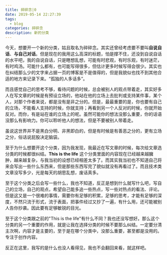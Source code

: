```yaml
---
title: 碎碎念|0
date: 2019-05-14 22:27:39
tags:
  - blog
categories: 碎碎念
description: 新的分类
---
```


今天，想要开一个新的分类，姑且取名为碎碎念。其实还曾经考虑要不要叫**自说自话**、**与自己对话**。但是现在的我用这么高深的标题，怕是撑不住，还没到自说自话的水平吧，我的自说自话，只是瞎想乱想，可能有时悲观，有时乐观，有时迷茫，有时鸡汤。可能什么都有，也可能写得很多，但估计更多时候写得会很少。其实也在纠结那么少的文字来占据一页的博客是不是值得的，但是我貌似也找不到其他合适的地方来记录下来。“孤独的人多话多”。

而且感觉自己的思考不够，看待问题的时候，总会被别人的观点带着走，其实好多人在写文章的时候是有预设立场的，他站在他的立场上去批判或支持某件事，某个人，对那个作者来说，都是没有是非之分的。但是，最最重要的是，你也要有自己的立场，不能看人支持的时候，你就支持；再看到另一个人反对的时候，你就开始反对。而你，有是站在谁的立场上的呢。虽然可能你的想法没那么重要，你的话语没那么有影响力。你可以聆听他人的想法，但是不要被别人带着走。

虽说这世界并不是黑白分明、非黑即白的，但是有时候是有善恶之分的，更有立场之分，俗话说屁股决定脑袋。

至于为什么想要开这个分类，因为我发现，我最近在写文章的时候，每次给文章选分类的时候都很纠结。**This is the life** 这个分类里面的内容现在已经越来越臃肿，越来越复杂，与我当初的设想已经相差太多了。而其实我当初也不知道自己将来会写出一些什么东西来，但是那些东西写完了貌似就没有再看过了。而且技术类文章没写多少，光是每天的胡思乱想，废话真多。

至于这个分类之后会写一些什么，我也不知道，反正是想到什么就写什么吧，写自己的立场，自己的观点，希望自己能多追一些热点，写一些对热点的看法、评论。但是这又是一个很难的事情，需要你有足够的积累，足够的思考，才能有足够的深度，不然只流于形式，流于表面，把事件经过又抄了一遍，有什么用，还可能被别人告你抄袭。因此要有足够敏锐的目光。

至于这个分类跟之前的"This is the life"有什么不同？我也还没写想好。那么这个分类的另一个重要的作用，就是让我在选择分类的时候不要那么纠结。一定要分清主次啊，内容才是主要的，至于是在哪个分类中，没那么重要，甚至都是没用的。专注于创作内容。

反正在这里，我写的是什么也没人看得见，我也不会翻回来看，就这样吧。